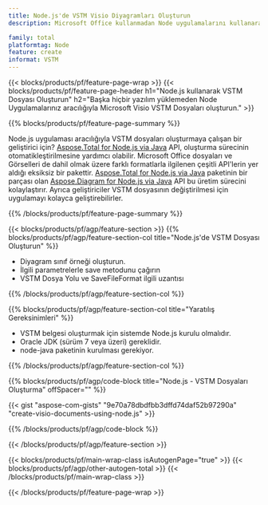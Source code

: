 ```yaml
---
title: Node.js'de VSTM Visio Diyagramları Oluşturun
description: Microsoft Office kullanmadan Node uygulamalarını kullanarak Microsoft Visio VSTM Diyagramları oluşturun. 

family: total
platformtag: Node
feature: create
informat: VSTM
---
```

{{< blocks/products/pf/feature-page-wrap >}}
{{< blocks/products/pf/feature-page-header h1="Node.js kullanarak VSTM Dosyası Oluşturun" h2="Başka hiçbir yazılım yüklemeden Node Uygulamalarınız aracılığıyla Microsoft Visio VSTM Dosyaları oluşturun." >}}

{{% blocks/products/pf/feature-page-summary %}}

Node.js uygulaması aracılığıyla VSTM dosyaları oluşturmaya çalışan bir geliştirici için? [Aspose.Total for Node.js via Java](https://products.aspose.com/total/tr/nodejs-java/) API, oluşturma sürecinin otomatikleştirilmesine yardımcı olabilir. Microsoft Office dosyaları ve Görselleri de dahil olmak üzere farklı formatlarla ilgilenen çeşitli API'lerin yer aldığı eksiksiz bir pakettir. [Aspose.Total for Node.js via Java](https://products.aspose.com/total/tr/nodejs-java/) paketinin bir parçası olan [Aspose.Diagram for Node.js via Java](https://products.aspose.com/diagram/tr/nodejs-java/) API bu üretim sürecini kolaylaştırır. Ayrıca geliştiriciler VSTM dosyasının değiştirilmesi için uygulamayı kolayca geliştirebilirler. 

{{% /blocks/products/pf/feature-page-summary %}}

{{< blocks/products/pf/agp/feature-section >}}
{{% blocks/products/pf/agp/feature-section-col title="Node.js'de VSTM Dosyası Oluşturun" %}}

- Diyagram sınıf örneği oluşturun.
- İlgili parametrelerle save metodunu çağırın
- VSTM Dosya Yolu ve SaveFileFormat ilgili uzantısı

{{% /blocks/products/pf/agp/feature-section-col %}}

{{% blocks/products/pf/agp/feature-section-col title="Yaratılış Gereksinimleri" %}}

- VSTM belgesi oluşturmak için sistemde Node.js kurulu olmalıdır.
- Oracle JDK (sürüm 7 veya üzeri) gereklidir.
- node-java paketinin kurulması gerekiyor.

{{% /blocks/products/pf/agp/feature-section-col %}}

{{% blocks/products/pf/agp/code-block title="Node.js - VSTM Dosyaları Oluşturma" offSpacer="" %}}

{{< gist "aspose-com-gists" "9e70a78dbdfbb3dffd74daf52b97290a" "create-visio-documents-using-node.js" >}}

{{% /blocks/products/pf/agp/code-block %}}

{{< /blocks/products/pf/agp/feature-section >}}

{{< blocks/products/pf/main-wrap-class isAutogenPage="true" >}}
{{< blocks/products/pf/agp/other-autogen-total >}}
{{< /blocks/products/pf/main-wrap-class >}}

{{< /blocks/products/pf/feature-page-wrap >}}